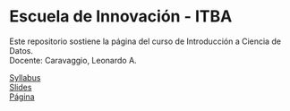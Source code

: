 # Escuela de Innovación - ITBA 
Este repositorio sostiene la página del curso de Introducción a Ciencia de Datos. <br>
Docente: Caravaggio, Leonardo A. <br>

[Syllabus](https://docs.google.com/document/d/13HkiUZHloNWJiw91a3aIWUz96pidIbAlfxrONpwFgf0/edit?usp=sharing) <br>
[Slides](https://docs.google.com/presentation/d/1wmWy_05VWjGdlc2ikxf5FbchSZ9vKpZGz83h7dk7OD8/edit?usp=sharing) <br>
[Página]() <br>
